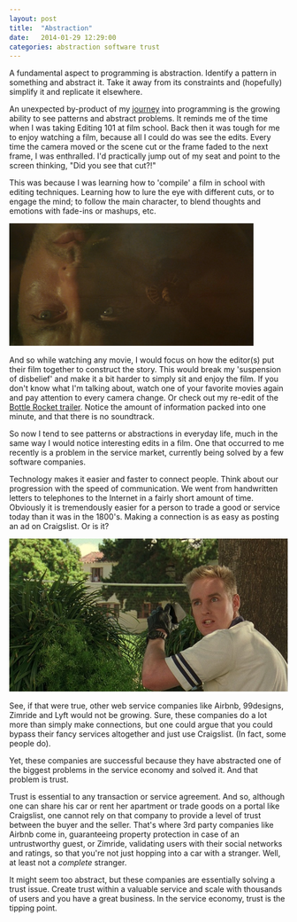 ```yaml
---
layout: post
title:  "Abstraction"
date:   2014-01-29 12:29:00
categories: abstraction software trust
---
```


A fundamental aspect to programming is abstraction. Identify a pattern in something and abstract it. Take it away from its constraints and (hopefully) simplify it and replicate it elsewhere.

An unexpected by-product of my [journey][journey] into programming is the growing ability to see patterns and abstract problems. It reminds me of the time when I was taking Editing 101 at film school. Back then it was tough for me to enjoy watching a film, because all I could do was see the edits. Every time the camera moved or the scene cut or the frame faded to the next frame, I was enthralled. I'd practically jump out of my seat and point to the screen thinking, "Did you see that cut?!"

This was because I was learning how to 'compile' a film in school with editing techniques. Learning how to lure the eye with different cuts, or to engage the mind; to follow the main character, to blend thoughts and emotions with fade-ins or mashups, etc.

![apocalypse][apocalypse]

And so while watching any movie, I would focus on how the editor(s) put their film together to construct the story. This would break my 'suspension of disbelief' and make it a bit harder to simply sit and enjoy the film. If you don't know what I'm talking about, watch one of your favorite movies again and pay attention to every camera change. Or check out my re-edit of the [Bottle Rocket trailer][bottle_trailer]. Notice the amount of information packed into one minute, and that there is no soundtrack.

So now I tend to see patterns or abstractions in everyday life, much in the same way I would notice interesting edits in a film. One that occurred to me recently is a problem in the service market, currently being solved by a few software companies.

Technology makes it easier and faster to connect people. Think about our progression with the speed of communication. We went from handwritten letters to telephones to the Internet in a fairly short amount of time. Obviously it is tremendously easier for a person to trade a good or service today than it was in the 1800's. Making a connection is as easy as posting an ad on Craigslist. Or is it?

![bottle][bottle]

See, if that were true, other web service companies like Airbnb, 99designs, Zimride and Lyft would not be growing. Sure, these companies do a lot more than simply make connections, but one could argue that you could bypass their fancy services altogether and just use Craigslist. (In fact, some people do).

Yet, these companies are successful because they have abstracted one of the biggest problems in the service economy and solved it. And that problem is trust.

Trust is essential to any transaction or service agreement. And so, although one can share his car or rent her apartment or trade goods on a portal like Craigslist, one cannot rely on that company to provide a level of trust between the buyer and the seller. That's where 3rd party companies like Airbnb come in, guaranteeing property protection in case of an untrustworthy guest, or Zimride, validating users with their social networks and ratings, so that you're not just hopping into a car with a stranger. Well, at least not a _complete_ stranger.

It might seem too abstract, but these companies are essentially solving a trust issue. Create trust within a valuable service and scale with thousands of users and you have a great business. In the service economy, trust is the tipping point.

[journey]: /ruby/coding/2013/09/24/10_000-hours.html
[bottle_trailer]: http://www.youtube.com/watch?v=AiE1u2I1D8c
[apocalypse]: /images/apocalypse.png
[bottle]: /images/bottle.jpg